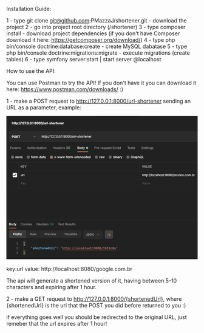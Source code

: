 Installation Guide:

1 - type git clone git@github.com:PMazzaJ/shortener.git - download the project
2 - go into project root directory (/shortener)
3 - type composer install - download project dependencies (if you don't have Composer download it here: https://getcomposer.org/download/)
4 - type php bin/console doctrine:database:create - create MySQL dabatase
5 - type php bin/console doctrine:migrations:migrate - execute migrations (create tables)
6 - type symfony server:start | start server @localhost

How to use the API:

You can use Postman to try the API! If you don't have it you can download it here: https://www.postman.com/downloads/ :)

1 - make a POST request to http://127.0.0.1:8000/url-shortener sending an URL as a parameter, example:

![](images/step1.png)

key:url 
value: http://localhost:8080/google.com.br

The api will generate a shortened version of it, having between 5-10 characters and expiring after 1 hour.

2 - make a GET request to http://127.0.0.1:8000/{shortenedUrl}, where {shortenedUrl} is the url that the POST you did before returned to you :)

if everything goes well you should be redirected to the original URL, just remeber that the url expires after 1 hour!
	
	
